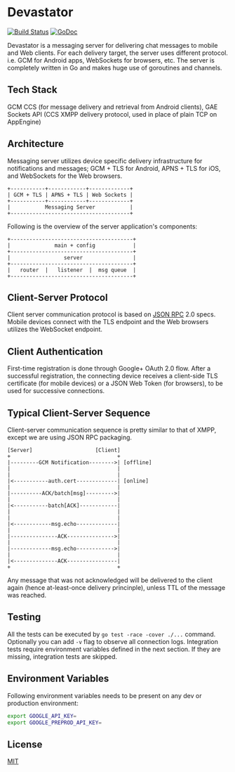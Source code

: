 Devastator
==========

[![Build Status](https://travis-ci.org/nbusy/devastator.svg?branch=master)](https://travis-ci.org/nbusy/devastator) [![GoDoc](https://godoc.org/github.com/nbusy/devastator?status.svg)](https://godoc.org/github.com/nbusy/devastator)

Devastator is a messaging server for delivering chat messages to mobile and Web clients. For each delivery target, the server uses different protocol. i.e. GCM for Android apps, WebSockets for browsers, etc. The server is completely written in Go and makes huge use of goroutines and channels.

Tech Stack
----------

GCM CCS (for message delivery and retrieval from Android clients), GAE Sockets API (CCS XMPP delivery protocol, used in place of plain TCP on AppEngine)

Architecture
------------

Messaging server utilizes device specific delivery infrastructure for notifications and messages; GCM + TLS for Android, APNS + TLS for iOS, and WebSockets for the Web browsers.

```
+-----------+------------+-------------+
| GCM + TLS | APNS + TLS | Web Sockets |
+-----------+------------+-------------+
|           Messaging Server           |
+--------------------------------------+
```

Following is the overview of the server application's components:

```
+---------------------------------------+
|              main + config            |
+---------------------------------------+
|                 server                |
+---------------------------------------+
|   router  |   listener  |  msg queue  |
+---------------------------------------+
```

Client-Server Protocol
----------------------

Client server communication protocol is based on [JSON RPC](http://www.jsonrpc.org/specification) 2.0 specs. Mobile devices connect with the TLS endpoint and the Web browsers utilizes the WebSocket endpoint.

Client Authentication
---------------------

First-time registration is done through Google+ OAuth 2.0 flow. After a successful registration, the connecting device receives a client-side TLS certificate (for mobile devices) or a JSON Web Token (for browsers), to be used for successive connections.

Typical Client-Server Sequence
------------------------------

Client-server communication sequence is pretty similar to that of XMPP, except we are using JSON RPC packaging.

```
[Server]                    [Client]
+                                  +
|---------GCM Notification-------->| [offline]
|                                  |
|                                  |
|<-----------auth.cert-------------| [online]
|                                  |
|----------ACK/batch[msg]--------->|
|                                  |
|<-----------batch[ACK]------------|
|                                  |
|                                  |
|<------------msg.echo-------------|
|                                  |
|---------------ACK--------------->|
|                                  |
|-------------msg.echo------------>|
|                                  |
|<--------------ACK----------------|
+                                  +
```

Any message that was not acknowledged will be delivered to the client again (hence at-least-once delivery princinple), unless TTL of the message was reached.

Testing
-------

All the tests can be executed by `go test -race -cover ./...` command. Optionally you can add `-v` flag to observe all connection logs. Integration tests require environment variables defined in the next section. If they are missing, integration tests are skipped.

Environment Variables
---------------------

Following environment variables needs to be present on any dev or production environment:

```bash
export GOOGLE_API_KEY=
export GOOGLE_PREPROD_API_KEY=
```

License
-------

[MIT](LICENSE)
